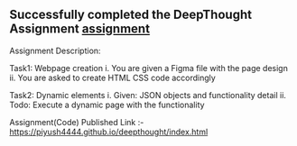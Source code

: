 ## Successfully completed the DeepThought Assignment [assignment]([http://example.com](https://docs.google.com/spreadsheets/d/1zVKlABKCQ6Tu4jZ68r8bat57ox0tnia4iThG7r59q5g/edit?gid=642301134#gid=642301134))


Assignment Description:  

Task1: Webpage creation
i.  You are given a Figma file with the page design
ii. You are asked to create HTML CSS code accordingly

Task2: Dynamic elements
i.  Given: JSON objects and functionality detail
ii. Todo: Execute a dynamic page with the functionality


Assignment(Code) Published Link :- https://piyush4444.github.io/deepthought/index.html
